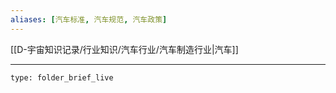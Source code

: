 ```yaml
---
aliases: [汽车标准, 汽车规范, 汽车政策]
---
```

[[D-宇宙知识记录/行业知识/汽车行业/汽车制造行业|汽车]]

---

```ccard
type: folder_brief_live
```